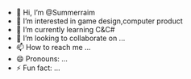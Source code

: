 - 👋 Hi, I’m @Summerraim
- 👀 I’m interested in game design,computer product
- 🌱 I’m currently learning C&C#
- 💞️ I’m looking to collaborate on ...
- 📫 How to reach me ...
- 😄 Pronouns: ...
- ⚡ Fun fact: ...

<!---
Summerraim/Summerraim is a ✨ special ✨ repository because its `README.md` (this file) appears on your GitHub profile.
You can click the Preview link to take a look at your changes.
--->
